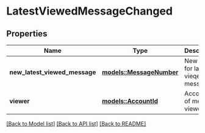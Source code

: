 # LatestViewedMessageChanged

## Properties

Name | Type | Description | Notes
------------ | ------------- | ------------- | -------------
**new_latest_viewed_message** | [**models::MessageNumber**](MessageNumber.md) | New value for latest vieqed message | 
**viewer** | [**models::AccountId**](AccountId.md) | Account id of message viewer | 

[[Back to Model list]](../README.md#documentation-for-models) [[Back to API list]](../README.md#documentation-for-api-endpoints) [[Back to README]](../README.md)



